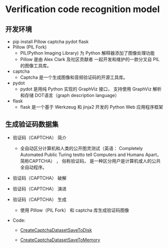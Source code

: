 # Verification code recognition model

## 开发环境
- pip install Pillow captcha pydot flask
- Pillow (PIL Fork)
    - PIL(Python Imaging Library) 为 Python 解释器添加了图像处理功能
    - Pillow 是由 Alex Clark 及社区贡献者 一起开发和维护的一款分叉自 PIL 的图像工具库。
- captcha
    - Captcha 是一个生成图像和音频验证码的开源工具库。
- pydot
    - pydot 是用纯 Python 实现的 GraphViz 接口， 支持使用 GraphViz 解析和存储 DOT语言（graph description language） 
- flask
    - flask 是一个基于 Werkzeug 和 jinja2 开发的 Python Web 应用程序框架



## 生成验证码数据集
- 验证码（CAPTCHA） 简介
    - 全自动区分计算机和人类的公开图灵测试（英语： Completely Automated Public Turing testto tell Computers and Humans Apart， 简称CAPTCHA） ， 俗称验证码， 是一种区分用户是计算机或人的公共全自动程序。
- 验证码（CAPTCHA） 破解
- 验证码（CAPTCHA） 演进
- 验证码（CAPTCHA） 生成
    - 使用 Pillow（PIL Fork） 和 captcha 库生成验证码图像

- Code:
    - [CreateCaptchaDatasetSaveToDisk](CreateCaptchaDatasetSaveToDisk.py)
    
    - [CreateCaptchaDatasetSaveToMemory](CreateCaptchaDatasetSaveToMemory.py)


## 











